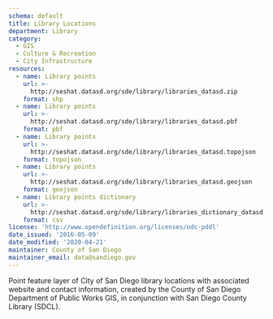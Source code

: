 ```yaml
---
schema: default
title: Library Locations
department: Library
category:
  - GIS
  - Culture & Recreation
  - City Infrastructure
resources:
  - name: Library points
    url: >-
      http://seshat.datasd.org/sde/library/libraries_datasd.zip
    format: shp
  - name: Library points
    url: >-
      http://seshat.datasd.org/sde/library/libraries_datasd.pbf
    format: pbf
  - name: Library points
    url: >-
      http://seshat.datasd.org/sde/library/libraries_datasd.topojson
    format: topojson
  - name: Library points
    url: >-
      http://seshat.datasd.org/sde/library/libraries_datasd.geojson
    format: geojson
  - name: Library points dictionary
    url: >-
      http://seshat.datasd.org/sde/library/libraries_dictionary_datasd.csv
    format: csv
license: 'http://www.opendefinition.org/licenses/odc-pddl'
date_issued: '2016-05-09'
date_modified: '2020-04-21'
maintainer: County of San Diego
maintainer_email: data@sandiego.gov
---
```

Point feature layer of City of San Diego library locations with associated website and contact information, created by the County of San Diego Department of Public Works GIS, in conjunction with San Diego County Library (SDCL).
